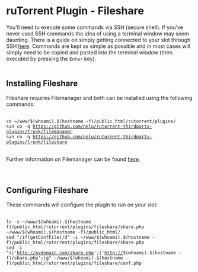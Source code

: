 <h1>ruTorrent Plugin - Fileshare</h1>

        
You&#x27;ll need to execute some commands via SSH (secure shell). If you&#x27;ve never used SSH commands the idea of using a terminal window may seem daunting. There is a guide on simply getting connected to your slot through SSH <a href="https://www.feralhosting.com/faq/view?question=12">here</a>. Commands are kept as simple as possible and in most cases will simply need to be copied and pasted into the terminal window (then executed by pressing the <code>Enter</code> key).<br>
<br>
<h2>Installing Fileshare</h2>Fileshare requires Filemanager and both can be installed using the following commands:<br>
<br>
<pre><code>cd ~&#x2F;www&#x2F;$(whoami).$(hostname -f)&#x2F;public_html&#x2F;rutorrent&#x2F;plugins&#x2F;
svn co -q <a href="https://github.com/nelu/rutorrent-thirdparty-plugins/trunk/filemanager">https:&#x2F;&#x2F;github.com&#x2F;nelu&#x2F;rutorrent-thirdparty-plugins&#x2F;trunk&#x2F;filemanager</a>
svn co -q <a href="https://github.com/nelu/rutorrent-thirdparty-plugins/trunk/fileshare">https:&#x2F;&#x2F;github.com&#x2F;nelu&#x2F;rutorrent-thirdparty-plugins&#x2F;trunk&#x2F;fileshare</a>
</code></pre><br>
Further information on Filemanager can be found <a href="https://www.feralhosting.com/faq/view?question=330">here</a>.<br>
<br>
<br>
<h2>Configuring Fileshare</h2>These commands will configure the plugin to run on your slot:<br>
<br>
<pre><code>ln -s ~&#x2F;www&#x2F;$(whoami).$(hostname -f)&#x2F;public_html&#x2F;rutorrent&#x2F;plugins&#x2F;fileshare&#x2F;share.php ~&#x2F;www&#x2F;$(whoami).$(hostname -f)&#x2F;public_html&#x2F;
sed &quot;&#x2F;if(getConfFile(&#x2F;d&quot; -i ~&#x2F;www&#x2F;$(whoami).$(hostname -f)&#x2F;public_html&#x2F;rutorrent&#x2F;plugins&#x2F;fileshare&#x2F;share.php
sed -i &quot;s|&#x27;<a href="http://mydomain.com/share.php">http:&#x2F;&#x2F;mydomain.com&#x2F;share.php</a>&#x27;;|&#x27;<a href="http://">http:&#x2F;&#x2F;</a>$(whoami).$(hostname -f)&#x2F;share.php&#x27;;|g&quot; ~&#x2F;www&#x2F;$(whoami).$(hostname -f)&#x2F;public_html&#x2F;rutorrent&#x2F;plugins&#x2F;fileshare&#x2F;conf.php
</code></pre><br>
<br>

